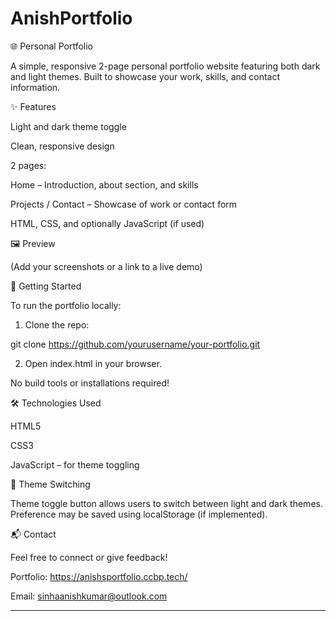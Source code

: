# AnishPortfolio

🌐 Personal Portfolio

A simple, responsive 2-page personal portfolio website featuring both dark and light themes. Built to showcase your work, skills, and contact information.

✨ Features

Light and dark theme toggle

Clean, responsive design

2 pages:

Home – Introduction, about section, and skills

Projects / Contact – Showcase of work or contact form


HTML, CSS, and optionally JavaScript (if used)


🖼️ Preview


(Add your screenshots or a link to a live demo)

🚀 Getting Started

To run the portfolio locally:

1. Clone the repo:

git clone https://github.com/yourusername/your-portfolio.git


2. Open index.html in your browser.



No build tools or installations required!

🛠️ Technologies Used

HTML5

CSS3

JavaScript – for theme toggling

🎨 Theme Switching

Theme toggle button allows users to switch between light and dark themes.
Preference may be saved using localStorage (if implemented).

📬 Contact

Feel free to connect or give feedback!

Portfolio: https://anishsportfolio.ccbp.tech/

Email: sinhaanishkumar@outlook.com

--------------
